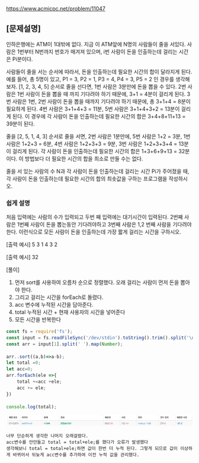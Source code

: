 https://www.acmicpc.net/problem/11047

## [문제설명]

인하은행에는 ATM이 1대밖에 없다. 지금 이 ATM앞에 N명의 사람들이 줄을 서있다. 사람은 1번부터 N번까지 번호가 매겨져 있으며, i번 사람이 돈을 인출하는데 걸리는 시간은 Pi분이다.

사람들이 줄을 서는 순서에 따라서, 돈을 인출하는데 필요한 시간의 합이 달라지게 된다. 예를 들어, 총 5명이 있고, P1 = 3, P2 = 1, P3 = 4, P4 = 3, P5 = 2 인 경우를 생각해보자. [1, 2, 3, 4, 5] 순서로 줄을 선다면, 1번 사람은 3분만에 돈을 뽑을 수 있다. 2번 사람은 1번 사람이 돈을 뽑을 때 까지 기다려야 하기 때문에, 3+1 = 4분이 걸리게 된다. 3번 사람은 1번, 2번 사람이 돈을 뽑을 때까지 기다려야 하기 때문에, 총 3+1+4 = 8분이 필요하게 된다. 4번 사람은 3+1+4+3 = 11분, 5번 사람은 3+1+4+3+2 = 13분이 걸리게 된다. 이 경우에 각 사람이 돈을 인출하는데 필요한 시간의 합은 3+4+8+11+13 = 39분이 된다.

줄을 [2, 5, 1, 4, 3] 순서로 줄을 서면, 2번 사람은 1분만에, 5번 사람은 1+2 = 3분, 1번 사람은 1+2+3 = 6분, 4번 사람은 1+2+3+3 = 9분, 3번 사람은 1+2+3+3+4 = 13분이 걸리게 된다. 각 사람이 돈을 인출하는데 필요한 시간의 합은 1+3+6+9+13 = 32분이다. 이 방법보다 더 필요한 시간의 합을 최소로 만들 수는 없다.

줄을 서 있는 사람의 수 N과 각 사람이 돈을 인출하는데 걸리는 시간 Pi가 주어졌을 때, 각 사람이 돈을 인출하는데 필요한 시간의 합의 최솟값을 구하는 프로그램을 작성하시오.

### 쉽게 설명

처음 입력에는 사람의 수가 입력되고 두번 째 입력에는 대기시간이 입력된다.
2번째 사람은 1번째 사람이 돈을 뽑는동안 기다려야하고 3번째 사람은 1,2 번째 사람을 기다려야한다.
이런식으로 모든 사람이 돈을 인출하는데 가장 짧게 걸리는 시간을 구하시오.

[출력 예시]
5
3 1 4 3 2

[출력 예시]
32

[풀이]

1. 먼저 sort를 사용하여 오름차 순으로 정렬했다. 오래 걸리는 사람이 먼저 돈을 뽑아야 한다.
2. 그리고 걸리는 시간을 forEach로 돌렸다.
3. acc 변수에 누적된 시간을 담아준다.
4. total 누적된 시간 + 현재 사용자의 시간을 넣어준다
5. 모든 시간을 반복한다

```js
const fs = require('fs');
const input = fs.readFileSync('/dev/stdin').toString().trim().split('\n');
const arr = input[1].split(' ').map(Number);

arr..sort((a,b)=>a-b);
let total =0;
let acc=0;
arr.forEach(ele =>{
    total +=acc +ele;
    acc += ele;
})

console.log(total);

```

![Alt text](image-1.png)

```
너무 단순하게 생각한 나머지 오래걸렸다.
acc변수를 안만들고 total = total+ele;를 했다가 오류가 발생했다
생각해보니 total = total+ele;하면 값이 한번 더 누적 된다. 그렇게 되므로 값이 이상하게 바뀌어서 뒤늦게 acc변수를 추가하여 이전 누적 값을 관리했다.
```
